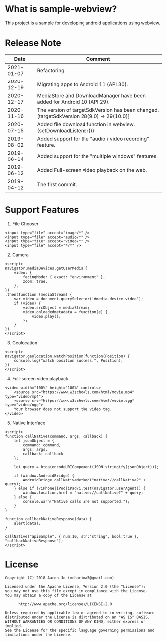 
# What is sample-webview?
This project is a sample for developing android applications using webview.


# Release Note
|    Date    |      Comment      |
|------------|-------------------|
| 2021-01-07 | Refactoring. |
| 2020-12-19 | Migrating apps to Android 11 (API 30). |
| 2020-12-17 | MediaStore and DownloadManager have been added for Android 10 (API 29). |
| 2020-11-16 | The version of targetSdkVersion has been changed.<br> [targetSdkVersion 28(9.0) -> 29(10.0)] |
| 2020-07-15 | Added file download function in webview. (setDownloadListener()) |
| 2019-08-02 | Added support for the "audio / video recording" feature. |
| 2019-06-14 | Added support for the "multiple windows" features. |
| 2019-06-12 | Added Full-screen video playback on the web. |
| 2019-04-12 | The first commit. |


# Support Features
1. File Chooser
```code
<input type="file" accept="image/*" />
<input type="file" accept="audio/*" />
<input type="file" accept="video/*" />
<input type="file" accept="*/*" />
```

2. Camera
```code
<script>
navigator.mediaDevices.getUserMedia({
    video: {
        facingMode: { exact: "environment" },
        zoom: true,
    },
})
.then(function (mediaStream) {
    var video = document.querySelector('#media-device-video');
    if (video) {
        video.srcObject = mediaStream;
        video.onloadedmetadata = function(e) {
            video.play();
        };
    }
})
</script>
```

3. Geolocation
```code
<script>
navigator.geolocation.watchPosition(function(Position) {
    console.log("watch position success.", Position);
})
</script>
```

4. Full-screen video playback
```code
<video width="100%" height="100%" controls>
    <source src="https://www.w3schools.com/html/movie.mp4" type="video/mp4">
    <source src="https://www.w3schools.com/html/movie.ogg" type="video/ogg">
    Your browser does not support the video tag.
</video>
```

5. Native Interface
```code
<script>
function callNative(command, args, callback) {
    let jsonObject = {
        command: command,
        args: args,
        callback: callback
    };
    
    let query = btoa(encodeURIComponent(JSON.stringify(jsonObject)));

    if (window.AndroidBridge) {
        AndroidBridge.callNativeMethod("native://callNative?" + query);
    } else if (/iPhone|iPod|iPad/i.test(navigator.userAgent)) {
        window.location.href = "native://callNative?" + query;
    } else {
        console.warn("Native calls are not supported.");
    }
}

function callbackNativeResponse(data) {
    alert(data);
}

callNative("apiSample", { num:10, str:"string", bool:true }, "callbackNativeResponse");
</script>
```


# License 
```code
Copyright (C) 2018 Aaron Jo (mcharima5@gmail.com)

Licensed under the Apache License, Version 2.0 (the "License");
you may not use this file except in compliance with the License.
You may obtain a copy of the License at

      http://www.apache.org/licenses/LICENSE-2.0
      
Unless required by applicable law or agreed to in writing, software
distributed under the License is distributed on an "AS IS" BASIS,
WITHOUT WARRANTIES OR CONDITIONS OF ANY KIND, either express or implied.
See the License for the specific language governing permissions and
limitations under the License.
```
